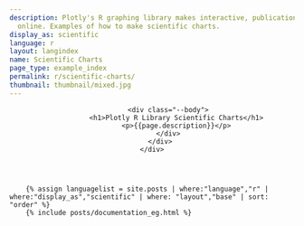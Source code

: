 ```yaml
---
description: Plotly's R graphing library makes interactive, publication-quality graphs
  online. Examples of how to make scientific charts.
display_as: scientific
language: r
layout: langindex
name: Scientific Charts
page_type: example_index
permalink: r/scientific-charts/
thumbnail: thumbnail/mixed.jpg
---
```


<header class="--welcome">
	<div class="--welcome-body">
		<!--div.--wrap-inner-->
		<div class="--title">
			
			<div class="--body">
				<h1>Plotly R Library Scientific Charts</h1>
				<p>{{page.description}}</p>
			</div>
		</div>
	</div>
</header>

		{% assign languagelist = site.posts | where:"language","r" | where:"display_as","scientific" | where: "layout","base" | sort: "order" %}
        {% include posts/documentation_eg.html %}